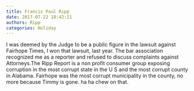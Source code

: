 ```yaml
---
title: Francis Paul Ripp
date: 2017-07-22 18:42:21
authors: Ripp
categories: Holiday
---
```


 I was deemed by the Judge to be a public figure in the lawsuit against Fairhope Times, I won that lawsuit, last year. The bar association recognized me as a reporter and refused to discuss complaints against Attorneys.The Ripp Report is a non profit consumer group exposing corruption in the most corrupt state in the U S and the most corrupt county in Alabama. Fairhope was the most corrupt municipality in the county, no more because Timmy is gone. ha ha chew on that.